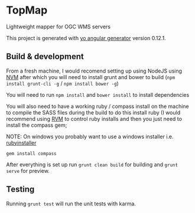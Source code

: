 # TopMap

Lightweight mapper for OGC WMS servers

This project is generated with [yo angular generator](https://github.com/yeoman/generator-angular)
version 0.12.1.

## Build & development

From a fresh machine, I would recomend setting up using NodeJS using [NVM](https://github.com/creationix/nvm) after which you will need to install grunt and bower to build (`npm install grunt-cli -g` / `npm install bower -g`)

You will need to run `npm install` and `bower install` to install dependencies

You will also need to have a working ruby / compass install on the machine to compile the SASS files during the build to do this install ruby (I would recommend using [RVM](https://rvm.io/) to control ruby installs and then you just need to install the compass gem;

NOTE: On windows you probably want to use a windows installer i.e. [rubyinstaller](http://rubyinstaller.org/)

`gem install compass` 

After everything is set up run `grunt clean build` for building and `grunt serve` for preview.

## Testing

Running `grunt test` will run the unit tests with karma.
